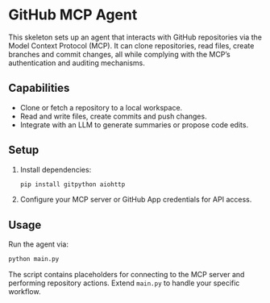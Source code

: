 # GitHub MCP Agent

This skeleton sets up an agent that interacts with GitHub repositories via
the Model Context Protocol (MCP).  It can clone repositories, read files,
create branches and commit changes, all while complying with the MCP’s
authentication and auditing mechanisms.

## Capabilities

- Clone or fetch a repository to a local workspace.
- Read and write files, create commits and push changes.
- Integrate with an LLM to generate summaries or propose code edits.

## Setup

1. Install dependencies:

   ```bash
   pip install gitpython aiohttp
   ```

2. Configure your MCP server or GitHub App credentials for API access.

## Usage

Run the agent via:

```bash
python main.py
```

The script contains placeholders for connecting to the MCP server and
performing repository actions.  Extend `main.py` to handle your specific
workflow.
